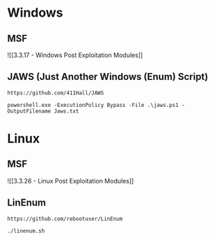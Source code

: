 # Windows
## MSF
![[3.3.17 - Windows Post Exploitation Modules]]

## JAWS (Just Another Windows (Enum) Script)
```
https://github.com/411Hall/JAWS

powershell.exe -ExecutionPolicy Bypass -File .\jaws.ps1 -OutputFilename Jaws.txt
```

# Linux
## MSF
![[3.3.26 - Linux Post Exploitation Modules]]

## LinEnum
```
https://github.com/rebootuser/LinEnum

./linenum.sh 
```